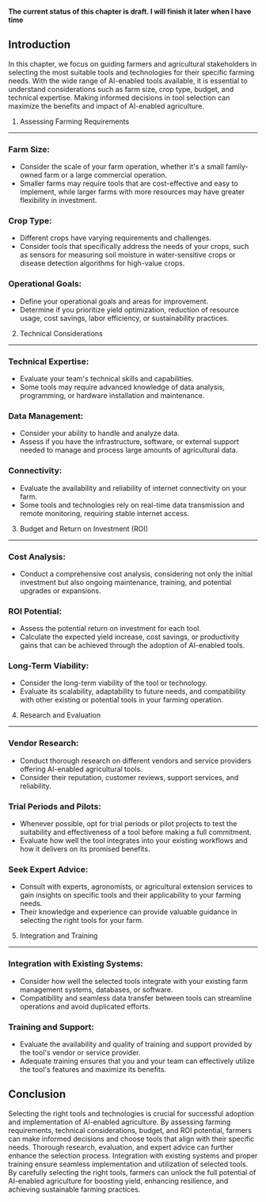 **The current status of this chapter is draft. I will finish it later when I have time**

Introduction
------------

In this chapter, we focus on guiding farmers and agricultural stakeholders in selecting the most suitable tools and technologies for their specific farming needs. With the wide range of AI-enabled tools available, it is essential to understand considerations such as farm size, crop type, budget, and technical expertise. Making informed decisions in tool selection can maximize the benefits and impact of AI-enabled agriculture.

1. Assessing Farming Requirements
---------------------------------

### Farm Size:

* Consider the scale of your farm operation, whether it's a small family-owned farm or a large commercial operation.
* Smaller farms may require tools that are cost-effective and easy to implement, while larger farms with more resources may have greater flexibility in investment.

### Crop Type:

* Different crops have varying requirements and challenges.
* Consider tools that specifically address the needs of your crops, such as sensors for measuring soil moisture in water-sensitive crops or disease detection algorithms for high-value crops.

### Operational Goals:

* Define your operational goals and areas for improvement.
* Determine if you prioritize yield optimization, reduction of resource usage, cost savings, labor efficiency, or sustainability practices.

2. Technical Considerations
---------------------------

### Technical Expertise:

* Evaluate your team's technical skills and capabilities.
* Some tools may require advanced knowledge of data analysis, programming, or hardware installation and maintenance.

### Data Management:

* Consider your ability to handle and analyze data.
* Assess if you have the infrastructure, software, or external support needed to manage and process large amounts of agricultural data.

### Connectivity:

* Evaluate the availability and reliability of internet connectivity on your farm.
* Some tools and technologies rely on real-time data transmission and remote monitoring, requiring stable internet access.

3. Budget and Return on Investment (ROI)
----------------------------------------

### Cost Analysis:

* Conduct a comprehensive cost analysis, considering not only the initial investment but also ongoing maintenance, training, and potential upgrades or expansions.

### ROI Potential:

* Assess the potential return on investment for each tool.
* Calculate the expected yield increase, cost savings, or productivity gains that can be achieved through the adoption of AI-enabled tools.

### Long-Term Viability:

* Consider the long-term viability of the tool or technology.
* Evaluate its scalability, adaptability to future needs, and compatibility with other existing or potential tools in your farming operation.

4. Research and Evaluation
--------------------------

### Vendor Research:

* Conduct thorough research on different vendors and service providers offering AI-enabled agricultural tools.
* Consider their reputation, customer reviews, support services, and reliability.

### Trial Periods and Pilots:

* Whenever possible, opt for trial periods or pilot projects to test the suitability and effectiveness of a tool before making a full commitment.
* Evaluate how well the tool integrates into your existing workflows and how it delivers on its promised benefits.

### Seek Expert Advice:

* Consult with experts, agronomists, or agricultural extension services to gain insights on specific tools and their applicability to your farming needs.
* Their knowledge and experience can provide valuable guidance in selecting the right tools for your farm.

5. Integration and Training
---------------------------

### Integration with Existing Systems:

* Consider how well the selected tools integrate with your existing farm management systems, databases, or software.
* Compatibility and seamless data transfer between tools can streamline operations and avoid duplicated efforts.

### Training and Support:

* Evaluate the availability and quality of training and support provided by the tool's vendor or service provider.
* Adequate training ensures that you and your team can effectively utilize the tool's features and maximize its benefits.

Conclusion
----------

Selecting the right tools and technologies is crucial for successful adoption and implementation of AI-enabled agriculture. By assessing farming requirements, technical considerations, budget, and ROI potential, farmers can make informed decisions and choose tools that align with their specific needs. Thorough research, evaluation, and expert advice can further enhance the selection process. Integration with existing systems and proper training ensure seamless implementation and utilization of selected tools. By carefully selecting the right tools, farmers can unlock the full potential of AI-enabled agriculture for boosting yield, enhancing resilience, and achieving sustainable farming practices.
